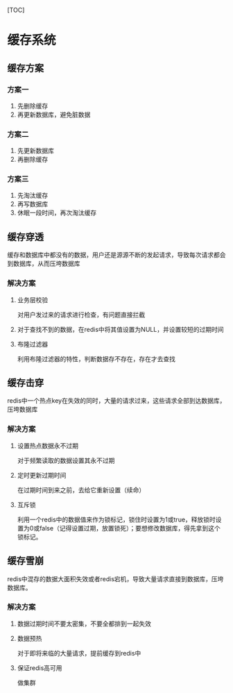 [TOC]

# 缓存系统



## 缓存方案

### 方案一

1. 先删除缓存
2. 再更新数据库，避免脏数据

### 方案二

1. 先更新数据库
2. 再删除缓存

### 方案三

1. 先淘汰缓存
2. 再写数据库
3. 休眠一段时间，再次淘汰缓存



## 缓存穿透

缓存和数据库中都没有的数据，用户还是源源不断的发起请求，导致每次请求都会到数据库，从而压垮数据库

### 解决方案

1. 业务层校验

   对用户发过来的请求进行检查，有问题直接拦截

2. 对于查找不到的数据，在redis中将其值设置为NULL，并设置较短的过期时间

3. 布隆过滤器

   利用布隆过滤器的特性，判断数据存不存在，存在才去查找



## 缓存击穿

redis中一个热点key在失效的同时，大量的请求过来，这些请求全部到达数据库，压垮数据库

### 解决方案

1. 设置热点数据永不过期

   对于频繁读取的数据设置其永不过期

2. 定时更新过期时间

   在过期时间到来之前，去给它重新设置（续命）

3. 互斥锁

   利用一个redis中的数据值来作为锁标记，锁住时设置为1或true，释放锁时设置为0或false（记得设置过期，放置锁死）；要想修改数据库，得先拿到这个锁标记。

   

## 缓存雪崩

redis中混存的数据大面积失效或者redis宕机，导致大量请求直接到数据库，压垮数据库。

### 解决方案

1. 数据过期时间不要太密集，不要全都排到一起失效

2. 数据预热

   对于即将来临的大量请求，提前缓存到redis中

3. 保证redis高可用

   做集群